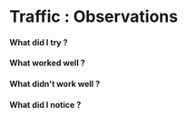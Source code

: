 # Traffic : Observations
#### What did I try ?

#### What worked well ?

#### What didn't work well ?

#### What did I notice ?
